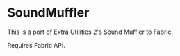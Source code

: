 # SoundMuffler

This is a port of Extra Utilities 2's Sound Muffler to Fabric.

Requires Fabric API.
